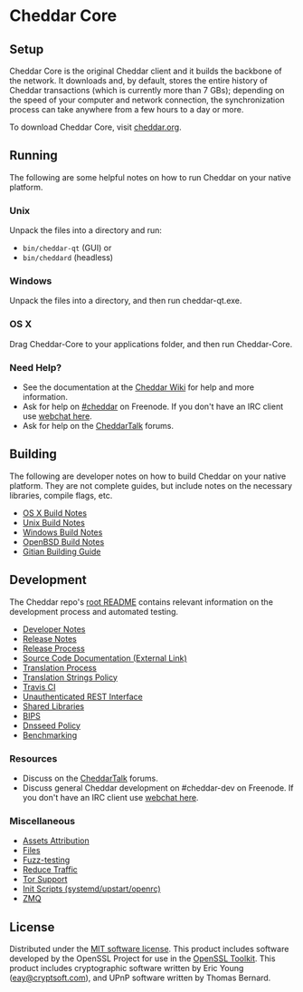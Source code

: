 Cheddar Core
=============

Setup
---------------------
Cheddar Core is the original Cheddar client and it builds the backbone of the network. It downloads and, by default, stores the entire history of Cheddar transactions (which is currently more than 7 GBs); depending on the speed of your computer and network connection, the synchronization process can take anywhere from a few hours to a day or more.

To download Cheddar Core, visit [cheddar.org](https://cheddar.org).

Running
---------------------
The following are some helpful notes on how to run Cheddar on your native platform.

### Unix

Unpack the files into a directory and run:

- `bin/cheddar-qt` (GUI) or
- `bin/cheddard` (headless)

### Windows

Unpack the files into a directory, and then run cheddar-qt.exe.

### OS X

Drag Cheddar-Core to your applications folder, and then run Cheddar-Core.

### Need Help?

* See the documentation at the [Cheddar Wiki](https://cheddar.info/)
for help and more information.
* Ask for help on [#cheddar](http://webchat.freenode.net?channels=cheddar) on Freenode. If you don't have an IRC client use [webchat here](http://webchat.freenode.net?channels=cheddar).
* Ask for help on the [CheddarTalk](https://cheddartalk.io/) forums.

Building
---------------------
The following are developer notes on how to build Cheddar on your native platform. They are not complete guides, but include notes on the necessary libraries, compile flags, etc.

- [OS X Build Notes](build-osx.md)
- [Unix Build Notes](build-unix.md)
- [Windows Build Notes](build-windows.md)
- [OpenBSD Build Notes](build-openbsd.md)
- [Gitian Building Guide](gitian-building.md)

Development
---------------------
The Cheddar repo's [root README](/README.md) contains relevant information on the development process and automated testing.

- [Developer Notes](developer-notes.md)
- [Release Notes](release-notes.md)
- [Release Process](release-process.md)
- [Source Code Documentation (External Link)](https://dev.visucore.com/cheddar/doxygen/)
- [Translation Process](translation_process.md)
- [Translation Strings Policy](translation_strings_policy.md)
- [Travis CI](travis-ci.md)
- [Unauthenticated REST Interface](REST-interface.md)
- [Shared Libraries](shared-libraries.md)
- [BIPS](bips.md)
- [Dnsseed Policy](dnsseed-policy.md)
- [Benchmarking](benchmarking.md)

### Resources
* Discuss on the [CheddarTalk](https://cheddartalk.io/) forums.
* Discuss general Cheddar development on #cheddar-dev on Freenode. If you don't have an IRC client use [webchat here](http://webchat.freenode.net/?channels=cheddar-dev).

### Miscellaneous
- [Assets Attribution](assets-attribution.md)
- [Files](files.md)
- [Fuzz-testing](fuzzing.md)
- [Reduce Traffic](reduce-traffic.md)
- [Tor Support](tor.md)
- [Init Scripts (systemd/upstart/openrc)](init.md)
- [ZMQ](zmq.md)

License
---------------------
Distributed under the [MIT software license](/COPYING).
This product includes software developed by the OpenSSL Project for use in the [OpenSSL Toolkit](https://www.openssl.org/). This product includes
cryptographic software written by Eric Young ([eay@cryptsoft.com](mailto:eay@cryptsoft.com)), and UPnP software written by Thomas Bernard.
